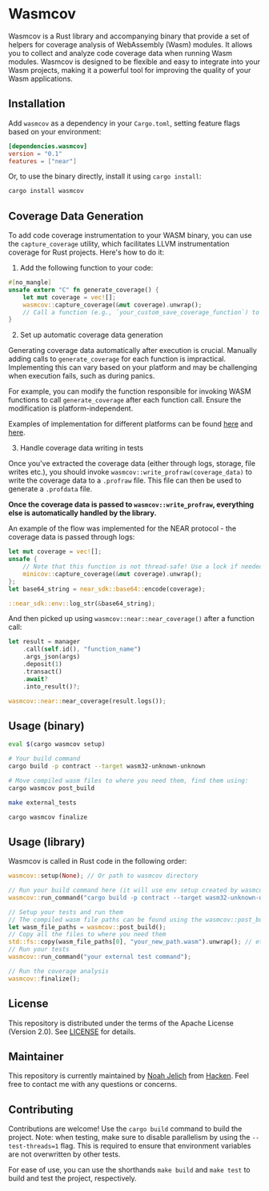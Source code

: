 # Wasmcov

Wasmcov is a Rust library and accompanying binary that provide a set of helpers for coverage analysis of WebAssembly (Wasm) modules. It allows you to collect and analyze code coverage data when running Wasm modules. Wasmcov is designed to be flexible and easy to integrate into your Wasm projects, making it a powerful tool for improving the quality of your Wasm applications.

## Installation

Add `wasmcov` as a dependency in your `Cargo.toml`, setting feature flags based on your environment:

```toml
[dependencies.wasmcov]
version = "0.1"
features = ["near"]
```

Or, to use the binary directly, install it using `cargo install`:

```bash
cargo install wasmcov
```

## Coverage Data Generation

To add code coverage instrumentation to your WASM binary, you can use the `capture_coverage` utility, which facilitates LLVM instrumentation coverage for Rust projects. Here's how to do it:

1. Add the following function to your code:

```rust
#[no_mangle]
unsafe extern "C" fn generate_coverage() {
    let mut coverage = vec![];
    wasmcov::capture_coverage(&mut coverage).unwrap();
    // Call a function (e.g., `your_custom_save_coverage_function`) to save the coverage data or use `println!` for debugging.
}
```

2. Set up automatic coverage data generation

Generating coverage data automatically after execution is crucial. Manually adding calls to `generate_coverage` for each function is impractical. Implementing this can vary based on your platform and may be challenging when execution fails, such as during panics.

For example, you can modify the function responsible for invoking WASM functions to call `generate_coverage` after each function call. Ensure the modification is platform-independent.

Examples of implementation for different platforms can be found [here](https://github.com/hknio/wasmcov-near-sdk-rs/compare/hknio:wasmcov-near-sdk-rs:55020df8e99057815685b75b70955cb79a9dfe28...wasmcov) and [here](https://github.com/radixdlt/radixdlt-scrypto/pull/1640/files).

3. Handle coverage data writing in tests

Once you've extracted the coverage data (either through logs, storage, file writes etc.), you should invoke `wasmcov::write_profraw(coverage_data)` to write the coverage data to a `.profraw` file. This file can then be used to generate a `.profdata` file. 

**Once the coverage data is passed to `wasmcov::write_profraw`, everything else is automatically handled by the library.**

An example of the flow was implemented for the NEAR protocol - the coverage data is passed through logs:

```rust
let mut coverage = vec![];
unsafe {
    // Note that this function is not thread-safe! Use a lock if needed.
    minicov::capture_coverage(&mut coverage).unwrap();
};
let base64_string = near_sdk::base64::encode(coverage);

::near_sdk::env::log_str(&base64_string);
```

And then picked up using `wasmcov::near::near_coverage()` after a function call:

```rust
let result = manager
    .call(self.id(), "function_name")
    .args_json(args)
    .deposit(1)
    .transact()
    .await?
    .into_result()?;

wasmcov::near::near_coverage(result.logs());
```

## Usage (binary)

```bash
eval $(cargo wasmcov setup)

# Your build command
cargo build -p contract --target wasm32-unknown-unknown

# Move compiled wasm files to where you need them, find them using:
cargo wasmcov post_build

make external_tests

cargo wasmcov finalize
```

## Usage (library)

Wasmcov is called in Rust code in the following order:

```rust
wasmcov::setup(None); // Or path to wasmcov directory

// Run your build command here (it will use env setup created by wasmcov::setup)
wasmcov::run_command("cargo build -p contract --target wasm32-unknown-unknown");

// Setup your tests and run them
// The compiled wasm file paths can be found using the wasmcov::post_build() > Vec<PathBuf> function
let wasm_file_paths = wasmcov::post_build();
// Copy all the files to where you need them
std::fs::copy(wasm_file_paths[0], "your_new_path.wasm").unwrap(); // etc etc
// Run your tests
wasmcov::run_command("your external test command");

// Run the coverage analysis
wasmcov::finalize();
```

## License

This repository is distributed under the terms of the Apache License (Version 2.0). See [LICENSE](LICENSE) for details.

## Maintainer

This repository is currently maintained by [Noah Jelich](https://www.linkedin.com/in/njelich/) from [Hacken](https://hacken.io/). Feel free to contact me with any questions or concerns.

## Contributing

Contributions are welcome! Use the `cargo build` command to build the project. Note: when testing, make sure to disable parallelism by using the `--test-threads=1` flag. This is required to ensure that environment variables are not overwritten by other tests.

For ease of use, you can use the shorthands `make build` and `make test` to build and test the project, respectively.